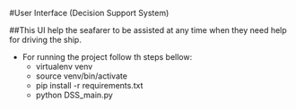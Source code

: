 #User Interface (Decision Support System)

##This UI help the seafarer to be assisted at any time when they need help for driving the ship.
* For running the project follow th steps bellow:
    * virtualenv venv 
    * source venv/bin/activate
    * pip install -r requirements.txt
    * python DSS_main.py

